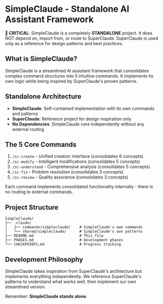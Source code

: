 # SimpleClaude - Standalone AI Assistant Framework

**🚨 CRITICAL**: SimpleClaude is a completely **STANDALONE** project. It does
NOT depend on, import from, or route to SuperClaude. SuperClaude is used only as
a reference for design patterns and best practices.

## What is SimpleClaude?

SimpleClaude is a streamlined AI assistant framework that consolidates complex
command structures into 5 intuitive commands. It implements its own logic while
being inspired by SuperClaude's proven patterns.

## Standalone Architecture

- **SimpleClaude**: Self-contained implementation with its own commands and
  patterns
- **SuperClaude**: Reference project for design inspiration only
- **No Dependencies**: SimpleClaude runs independently without any external
  routing

## The 5 Core Commands

1. `/sc-create` - Unified creation interface (consolidates 6 concepts)
2. `/sc-modify` - Intelligent modifications (consolidates 5 concepts)
3. `/sc-understand` - Comprehensive analysis (consolidates 5 concepts)
4. `/sc-fix` - Problem resolution (consolidates 3 concepts)
5. `/sc-review` - Quality assurance (consolidates 3 concepts)

Each command implements consolidated functionality internally - there is no
routing to external commands.

## Project Structure

```
SimpleClaude/
├── .claude/
│   ├── commands/simpleclaude/    # SimpleClaude's own commands
│   └── shared/simpleclaude/      # SimpleClaude's own patterns
├── README.md                     # This file
├── PHASES.md                     # Development phases
└── CHECKPOINTS.md                # Progress tracking
```

## Development Philosophy

SimpleClaude takes inspiration from SuperClaude's architecture but implements
everything independently. We reference SuperClaude's patterns to understand what
works well, then implement our own streamlined version.

Remember: **SimpleClaude stands alone**.
